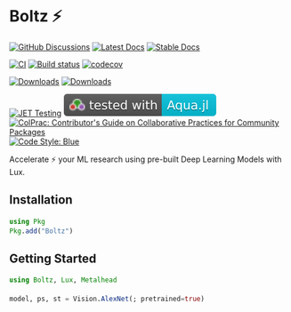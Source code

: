 # Boltz ⚡

[![GitHub Discussions](https://img.shields.io/github/discussions/LuxDL/Lux.jl?color=white&logo=github&label=Discussions)](https://github.com/LuxDL/Lux.jl/discussions)
[![Latest Docs](https://img.shields.io/badge/docs-latest-blue.svg)](https://luxdl.github.io/Boltz.jl/dev/)
[![Stable Docs](https://img.shields.io/badge/docs-stable-blue.svg)](https://luxdl.github.io/Boltz.jl/stable/)

[![CI](https://github.com/LuxDL/Boltz.jl/actions/workflows/CI.yml/badge.svg)](https://github.com/LuxDL/Boltz.jl/actions/workflows/CI.yml)
[![Build status](https://badge.buildkite.com/33d66eb556ba88f60e733e97ff65c133fdb5f0ac683e823cfb.svg?branch=main)](https://buildkite.com/julialang/boltz-dot-jl)
[![codecov](https://codecov.io/gh/LuxDL/Boltz.jl/branch/main/graph/badge.svg?token=YBImUxz5qO)](https://codecov.io/gh/LuxDL/Boltz.jl)

[![Downloads](https://img.shields.io/badge/dynamic/json?url=http%3A%2F%2Fjuliapkgstats.com%2Fapi%2Fv1%2Fmonthly_downloads%2FBoltz&query=total_requests&suffix=%2Fmonth&label=Downloads)](https://juliapkgstats.com/pkg/Boltz)
[![Downloads](https://img.shields.io/badge/dynamic/json?url=http%3A%2F%2Fjuliapkgstats.com%2Fapi%2Fv1%2Ftotal_downloads%2FBoltz&query=total_requests&&label=Total%20Downloads)](https://juliapkgstats.com/pkg/Boltz)

[![JET Testing](https://img.shields.io/badge/%F0%9F%9B%A9%EF%B8%8F_tested_with-JET.jl-233f9a)](https://github.com/aviatesk/JET.jl)
[![Aqua QA](https://raw.githubusercontent.com/JuliaTesting/Aqua.jl/master/badge.svg)](https://github.com/JuliaTesting/Aqua.jl)
[![ColPrac: Contributor's Guide on Collaborative Practices for Community Packages](https://img.shields.io/badge/ColPrac-Contributor's%20Guide-blueviolet)](https://github.com/SciML/ColPrac)
[![Code Style: Blue](https://img.shields.io/badge/code%20style-blue-4495d1.svg)](https://github.com/JuliaDiff/BlueStyle)

Accelerate ⚡ your ML research using pre-built Deep Learning Models with Lux.

## Installation

```julia
using Pkg
Pkg.add("Boltz")
```

## Getting Started

```julia
using Boltz, Lux, Metalhead

model, ps, st = Vision.AlexNet(; pretrained=true)
```
